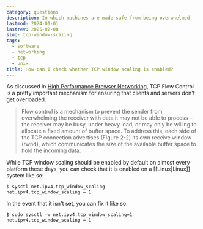 ```yaml
---
category: questions
description: In which machines are made safe from being overwhelmed
lastmod: 2024-01-01
lastrev: 2025-02-08
slug: tcp-window-scaling
tags:
  - software
  - networking
  - tcp
  - unix
title: How can I check whether TCP window scaling is enabled?
---
```

As discussed in [High Performance Browser Networking](https://hpbn.co/), TCP Flow Control is a pretty important mechanism for ensuring that clients and servers don't get overloaded.

> Flow control is a mechanism to prevent the sender from overwhelming the receiver with data it may not be able to process—the receiver may be busy, under heavy load, or may only be willing to allocate a fixed amount of buffer space. To address this, each side of the TCP connection advertises (Figure 2-2) its own receive window (rwnd), which communicates the size of the available buffer space to hold the incoming data.

While TCP window scaling should be enabled by default on almost every platform these days, you can check that it is enabled on a [[Linux|Linux]] system like so:

```console
$ sysctl net.ipv4.tcp_window_scaling
net.ipv4.tcp_window_scaling = 1
```

In the event that it isn't set, you can fix it like so:

```
$ sudo sysctl -w net.ipv4.tcp_window_scaling=1
net.ipv4.tcp_window_scaling = 1
```